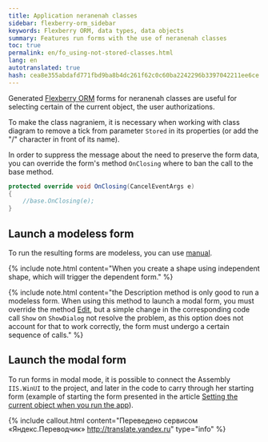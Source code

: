 ```yaml
--- 
title: Application neranenah classes 
sidebar: flexberry-orm_sidebar 
keywords: Flexberry ORM, data types, data objects 
summary: Features run forms with the use of neranenah classes 
toc: true 
permalink: en/fo_using-not-stored-classes.html 
lang: en 
autotranslated: true 
hash: cea8e355abdafd771fbd9ba8b4dc261f62c0c60ba2242296b3397042211ee6ce 
--- 
```


Generated [Flexberry ORM](fo_flexberry-orm.html) forms for neranenah classes are useful for selecting certain of the current object, the user authorizations. 

To make the class nagraniem, it is necessary when working with class diagram to remove a tick from parameter `Stored` in its properties (or add the "/" character in front of its name). 

In order to suppress the message about the need to preserve the form data, you can override the form's method `OnClosing` where to ban the call to the base method. 

```csharp
protected override void OnClosing(CancelEventArgs e)
{
	//base.OnClosing(e); 
}
``` 

## Launch a modeless form 

To run the resulting forms are modeless, you can use [manual](fw_force-call-editing-form.html). 

{% include note.html content="When you create a shape using independent shape, which will trigger the dependent form." %} 

{% include note.html content="the Description method is only good to run a modeless form. When using this method to launch a modal form, you must override the method [Edit](fa_form-interaction.html), but a simple change in the corresponding code call `Show` on `ShowDialog` not resolve the problem, as this option does not account for that to work correctly, the form must undergo a certain sequence of calls." %} 

## Launch the modal form 

To run forms in modal mode, it is possible to connect the Assembly `IIS.WinUI` to the project, and later in the code to carry through her starting form (example of starting the form presented in the article [Setting the current object when you run the app](fo_define-default-object.html)). 



{% include callout.html content="Переведено сервисом «Яндекс.Переводчик» <http://translate.yandex.ru>" type="info" %}
